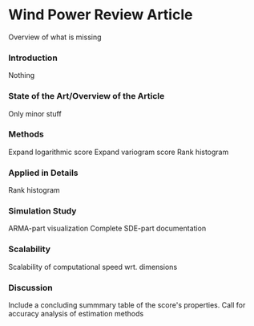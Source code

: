 # Wind Power Review Article

Overview of what is missing

### Introduction

Nothing

### State of the Art/Overview of the Article

Only minor stuff

### Methods

Expand logarithmic score
Expand variogram score
Rank histogram

### Applied in Details

Rank histogram

### Simulation Study

ARMA-part visualization
Complete SDE-part documentation

### Scalability

Scalability of computational speed wrt. dimensions

### Discussion

Include a concluding summmary table of the score's properties.
Call for accuracy analysis of estimation methods
